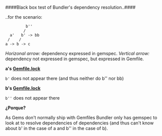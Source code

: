 
####Black box test of Bundler's dependency resolution..####

..for the scenario:
```
         b''
        /
  a'   b' -> bb
 /    /
a -> b -> c
```

*Horizonal arrow:* dependency expressed in gemspec.
*Vertical arrow:* dependency not expressed in gemspec, but expressed in Gemfile.

**a's [Gemfile.lock](https://github.com/sveinn/bundler_fun/blob/master/a/Gemfile.lock)**

```b'``` does not appear there (and thus neither do b'' nor bb)

**b's [Gemfile.lock](https://github.com/sveinn/bundler_fun/blob/master/b/Gemfile.lock)**

```b''``` does not appear there

**¿Porque?**

As Gems don't normally ship with Gemfiles Bundler only has gemspec to look at to resolve dependencies of dependencies (and thus can't know about b' in the case of a and b'' in the case of b). 
